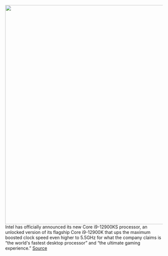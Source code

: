 <img src='https://cdn.vox-cdn.com/thumbor/SqsgaqLZZUgVMPIjw80W9LeEtt8=/0x0:1648x927/1200x800/filters:focal(693x333:955x595)/cdn.vox-cdn.com/uploads/chorus_image/image/70681305/intel_core_i9_12900ks_1_16x9.jpg.rendition.intel.web.1648.927.0.jpg' width='700px' /><br/>
Intel has officially announced its new Core i9-12900KS processor, an unlocked version of its flagship Core i9-12900K that ups the maximum boosted clock speed even higher to 5.5GHz for what the company claims is “the world's fastest desktop processor” and “the ultimate gaming experience.”
<a href='https://www.theverge.com/2022/3/28/22999926/intel-unlocked-core-i9-12900ks-processor-price-release-date-desktop-chip'> Source <a/>
